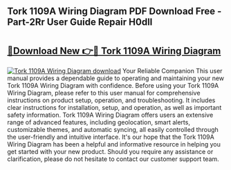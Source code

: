 ## Tork 1109A Wiring Diagram PDF Download Free - Part-2Rr User Guide Repair H0dlI

# <h2><a href="http://dfit2r.blite.top/?on=Tork+1109A+Wiring+Diagram">🔗Download New 👉🔴 Tork 1109A Wiring Diagram</a></h2>

[![Tork 1109A Wiring Diagram download](https://i.imgur.com/lujVjoI.png)](http://dfit2r.blite.top/?on=Tork+1109A+Wiring+Diagram)
Your Reliable Companion This user manual provides a dependable guide to operating and maintaining your new Tork 1109A Wiring Diagram with confidence. Before using your Tork 1109A Wiring Diagram, please refer to this user manual for comprehensive instructions on product setup, operation, and troubleshooting. It includes clear instructions for installation, setup, and operation, as well as important safety information. Tork 1109A Wiring Diagram offers users an extensive range of advanced features, including geolocation, smart alerts, customizable themes, and automatic syncing, all easily controlled through the user-friendly and intuitive interface. It's our hope that the Tork 1109A Wiring Diagram has been a helpful and informative resource in helping you get started with your new product. Should you require any assistance or clarification, please do not hesitate to contact our customer support team.
